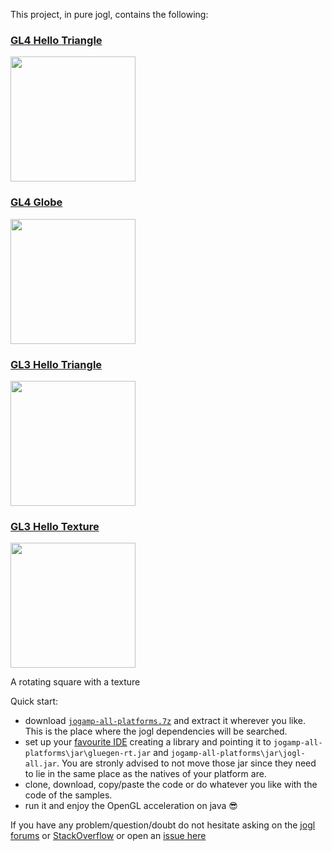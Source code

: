 This project, in pure jogl, contains the following:

### [GL4 Hello Triangle](https://github.com/elect86/helloTriangle/blob/master/HelloTriangle/src/gl4/helloTriangle/HelloTriangle.java)

<a href="url"><img src="http://i.imgur.com/TwaAkzc.png" width="200" ></a> 

### [GL4 Globe](https://github.com/elect86/helloTriangle/blob/master/HelloTriangle/src/gl4/globe/Globe.java)

<a href="url"><img src="http://i.imgur.com/0NqgdcP.png" width="200" ></a> 

### [GL3 Hello Triangle](https://github.com/elect86/helloTriangle/tree/master/HelloTriangle/src/gl3/helloTriangle/HelloTriangle.java) 

<a href="url"><img src="http://i.imgur.com/i22AI9I.png" width="200" ></a>

### [GL3 Hello Texture](https://github.com/elect86/helloTriangle/tree/master/HelloTriangle/src/gl3/helloTexture/HelloTexture.java)

<a href="url"><img src="http://i.imgur.com/HbnqqX5.png" width="200" ></a> 

A rotating square with a texture

Quick start:

* download [`jogamp-all-platforms.7z`](https://jogamp.org/deployment/jogamp-current/archive/jogamp-all-platforms.7z) and extract it wherever you like. This is the place where the jogl dependencies will be searched.
* set up your [favourite IDE](https://jogamp.org/wiki/index.php/Setting_up_a_JogAmp_project_in_your_favorite_IDE) creating a library and pointing it to `jogamp-all-platforms\jar\gluegen-rt.jar` and `jogamp-all-platforms\jar\jogl-all.jar`. You are stronly advised to not move those jar since they need to lie in the same place as the natives of your platform are.
* clone, download, copy/paste the code or do whatever you like with the code of the samples.
* run it and enjoy the OpenGL acceleration on java  :sunglasses:

If you have any problem/question/doubt do not hesitate asking on the [jogl forums](http://forum.jogamp.org/) or [StackOverflow](http://stackoverflow.com/) or open an [issue here](https://github.com/elect86/helloTriangle/issues)

